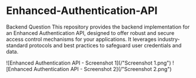# Enhanced-Authentication-API
Backend Question
This repository provides the backend implementation for an Enhanced Authentication API, designed to offer robust and secure access control mechanisms for your applications. It leverages industry-standard protocols and best practices to safeguard user credentials and data.

 
![Enhanced Authentication API - Screenshot 1](/"Screenshot 1.png")
![Enhanced Authentication API - Screenshot 2](/"Screenshot 2.png")
